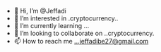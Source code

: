 - 👋 Hi, I’m @Jeffadi
- 👀 I’m interested in .cryptocurrency..
- 🌱 I’m currently learning ...
- 💞️ I’m looking to collaborate on ..cryptocurrency.
- 📫 How to reach me ...jeffadibe27@gmail.com 

<!---
Jeffadi/Jeffadi is a ✨ special ✨ repository because its `README.md` (this file) appears on your GitHub profile.
You can click the Preview link to take a look at your changes.
--->
